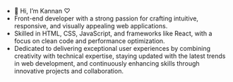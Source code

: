- 👋 Hi, I’m Kannan ♡
- Front-end developer with a strong passion for crafting intuitive, responsive, and visually appealing web applications.
- Skilled in HTML, CSS, JavaScript, and frameworks like React, with a focus on clean code and performance optimization.
- Dedicated to delivering exceptional user experiences by combining creativity with technical expertise, staying updated with the latest trends in web development, and continuously enhancing skills through innovative projects and collaboration.

<!---
Kannan-06/Kannan-06 is a ✨ special ✨ repository because its `README.md` (this file) appears on your GitHub profile.
You can click the Preview link to take a look at your changes.
--->
